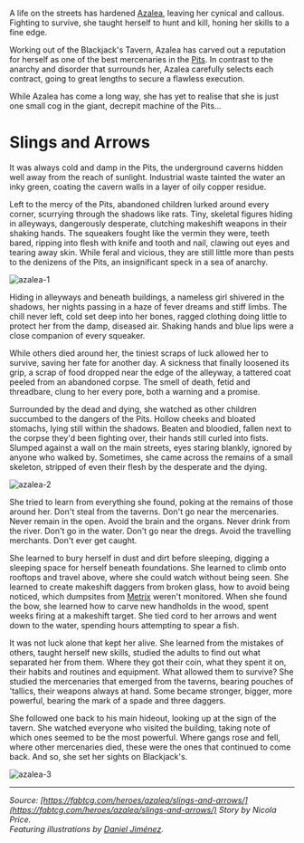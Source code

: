 A life on the streets has hardened [Azalea](https://legendarystories.net/heroes-of-rathe/azalea-about.html), leaving her cynical and callous. Fighting to survive, she taught herself to hunt and kill, honing her skills to a fine edge.

Working out of the Blackjack's Tavern, Azalea has carved out a reputation for herself as one of the best mercenaries in the [Pits](https://legendarystories.net/world-of-rathe/pits/pits.html). In contrast to the anarchy and disorder that surrounds her, Azalea carefully selects each contract, going to great lengths to secure a flawless execution.

While Azalea has come a long way, she has yet to realise that she is just one small cog in the giant, decrepit machine of the Pits...

# Slings and Arrows

It was always cold and damp in the Pits, the underground caverns hidden well away from the reach of sunlight. Industrial waste tainted the water an inky green, coating the cavern walls in a layer of oily copper residue.

Left to the mercy of the Pits, abandoned children lurked around every corner, scurrying through the shadows like rats. Tiny, skeletal figures hiding in alleyways, dangerously desperate, clutching makeshift weapons in their shaking hands. The squeakers fought like the vermin they were, teeth bared, ripping into flesh with knife and tooth and nail, clawing out eyes and tearing away skin. While feral and vicious, they are still little more than pests to the denizens of the Pits, an insignificant speck in a sea of anarchy.

<img src="https://d2hl7maqck52px.cloudfront.net/main-story/02-arcane-rising/azalea-1.webp" alt="azalea-1" class="center">

Hiding in alleyways and beneath buildings, a nameless girl shivered in the shadows, her nights passing in a haze of fever dreams and stiff limbs. The chill never left, cold set deep into her bones, ragged clothing doing little to protect her from the damp, diseased air. Shaking hands and blue lips were a close companion of every squeaker.

While others died around her, the tiniest scraps of luck allowed her to survive, saving her fate for another day. A sickness that finally loosened its grip, a scrap of food dropped near the edge of the alleyway, a tattered coat peeled from an abandoned corpse. The smell of death, fetid and threadbare, clung to her every pore, both a warning and a promise.

Surrounded by the dead and dying, she watched as other children succumbed to the dangers of the Pits. Hollow cheeks and bloated stomachs, lying still within the shadows. Beaten and bloodied, fallen next to the corpse they'd been fighting over, their hands still curled into fists. Slumped against a wall on the main streets, eyes staring blankly, ignored by anyone who walked by. Sometimes, she came across the remains of a small skeleton, stripped of even their flesh by the desperate and the dying.

<img src="https://d2hl7maqck52px.cloudfront.net/main-story/02-arcane-rising/azalea-2.webp" alt="azalea-2" class="center">

She tried to learn from everything she found, poking at the remains of those around her. Don't steal from the taverns. Don't go near the mercenaries. Never remain in the open. Avoid the brain and the organs. Never drink from the river. Don't go in the water. Don't go near the dregs. Avoid the travelling merchants. Don't ever get caught.

She learned to bury herself in dust and dirt before sleeping, digging a sleeping space for herself beneath foundations. She learned to climb onto rooftops and travel above, where she could watch without being seen. She learned to create makeshift daggers from broken glass, how to avoid being noticed, which dumpsites from [Metrix](https://legendarystories.net/world-of-rathe/metrix/metrix.html) weren't monitored. When she found the bow, she learned how to carve new handholds in the wood, spent weeks firing at a makeshift target. She tied cord to her arrows and went down to the water, spending hours attempting to spear a fish.

It was not luck alone that kept her alive. She learned from the mistakes of others, taught herself new skills, studied the adults to find out what separated her from them. Where they got their coin, what they spent it on, their habits and routines and equipment. What allowed them to survive? She studied the mercenaries that emerged from the taverns, bearing pouches of 'tallics, their weapons always at hand. Some became stronger, bigger, more powerful, bearing the mark of a spade and three daggers.

She followed one back to his main hideout, looking up at the sign of the tavern. She watched everyone who visited the building, taking note of which ones seemed to be the most powerful. Where gangs rose and fell, where other mercenaries died, these were the ones that continued to come back. And so, she set her sights on Blackjack's.

<img src="https://d2hl7maqck52px.cloudfront.net/main-story/02-arcane-rising/azalea-3.webp" alt="azalea-3" class="center">


---

_Source: [https://fabtcg.com/heroes/azalea/slings-and-arrows/](https://fabtcg.com/heroes/azalea/slings-and-arrows/)_
_Story by Nicola Price._<br>
_Featuring illustrations by [Daniel Jiménez](https://www.artstation.com/danieljimenez)._
